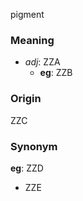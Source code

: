 pigment
### Meaning
+ _adj_: ZZA
    + __eg__: ZZB

### Origin

ZZC

### Synonym

__eg__: ZZD

+ ZZE


